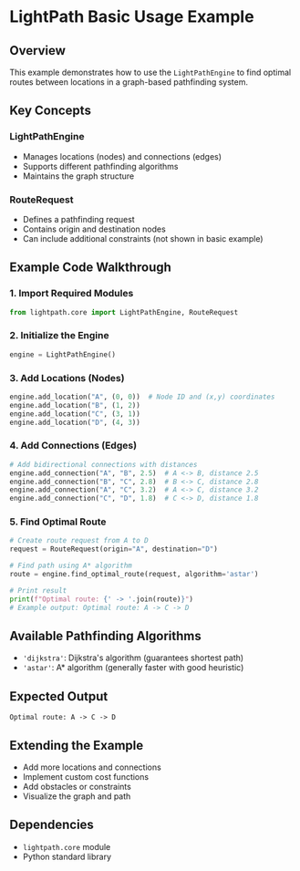 # LightPath Basic Usage Example

## Overview
This example demonstrates how to use the `LightPathEngine` to find optimal routes between locations in a graph-based pathfinding system.

## Key Concepts

### LightPathEngine
- Manages locations (nodes) and connections (edges)
- Supports different pathfinding algorithms
- Maintains the graph structure

### RouteRequest
- Defines a pathfinding request
- Contains origin and destination nodes
- Can include additional constraints (not shown in basic example)

## Example Code Walkthrough

### 1. Import Required Modules
```python
from lightpath.core import LightPathEngine, RouteRequest
```

### 2. Initialize the Engine
```python
engine = LightPathEngine()
```

### 3. Add Locations (Nodes)
```python
engine.add_location("A", (0, 0))  # Node ID and (x,y) coordinates
engine.add_location("B", (1, 2))
engine.add_location("C", (3, 1))
engine.add_location("D", (4, 3))
```

### 4. Add Connections (Edges)
```python
# Add bidirectional connections with distances
engine.add_connection("A", "B", 2.5)  # A <-> B, distance 2.5
engine.add_connection("B", "C", 2.8)  # B <-> C, distance 2.8
engine.add_connection("A", "C", 3.2)  # A <-> C, distance 3.2
engine.add_connection("C", "D", 1.8)  # C <-> D, distance 1.8
```

### 5. Find Optimal Route
```python
# Create route request from A to D
request = RouteRequest(origin="A", destination="D")

# Find path using A* algorithm
route = engine.find_optimal_route(request, algorithm='astar')

# Print result
print(f"Optimal route: {' -> '.join(route)}")
# Example output: Optimal route: A -> C -> D
```

## Available Pathfinding Algorithms
- `'dijkstra'`: Dijkstra's algorithm (guarantees shortest path)
- `'astar'`: A* algorithm (generally faster with good heuristic)

## Expected Output
```
Optimal route: A -> C -> D
```

## Extending the Example
- Add more locations and connections
- Implement custom cost functions
- Add obstacles or constraints
- Visualize the graph and path

## Dependencies
- `lightpath.core` module
- Python standard library
